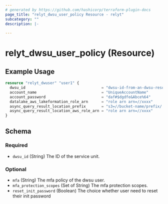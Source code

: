 ```yaml
---
# generated by https://github.com/hashicorp/terraform-plugin-docs
page_title: "relyt_dwsu_user_policy Resource - relyt"
subcategory: ""
description: |-
  
---
```


# relyt_dwsu_user_policy (Resource)



## Example Usage

```terraform
resource "relyt_dwuser" "user1" {
  dwsu_id                                  = "dwsu-id-from-an-dwsu-resource"
  account_name                             = "UniqueAccountName"
  account_password                         = "daf#$dgdfe&Abce%64"
  datalake_aws_lakeformation_role_arn      = "role arn arn=//xxxx"
  async_query_result_location_prefix       = "s3=//bucket-name/prefix/..."
  async_query_result_location_aws_role_arn = "role arn arn=//xxxx"
}
```

<!-- schema generated by tfplugindocs -->
## Schema

### Required

- `dwsu_id` (String) The ID of the service unit.

### Optional

- `mfa` (String) The mfa policy of the dwsu user.
- `mfa_protection_scopes` (Set of String) The mfa protection scopes.
- `reset_init_password` (Boolean) The choice whether user need to reset their init password
